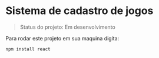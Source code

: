 <h1>Sistema de cadastro de jogos </h1>

>Status do projeto: Em desenvolvimento

Para rodar este projeto em sua maquina digita:
```
npm install react
```
